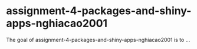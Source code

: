 
# assignment-4-packages-and-shiny-apps-nghiacao2001

<!-- badges: start -->
<!-- badges: end -->

The goal of assignment-4-packages-and-shiny-apps-nghiacao2001 is to ...

